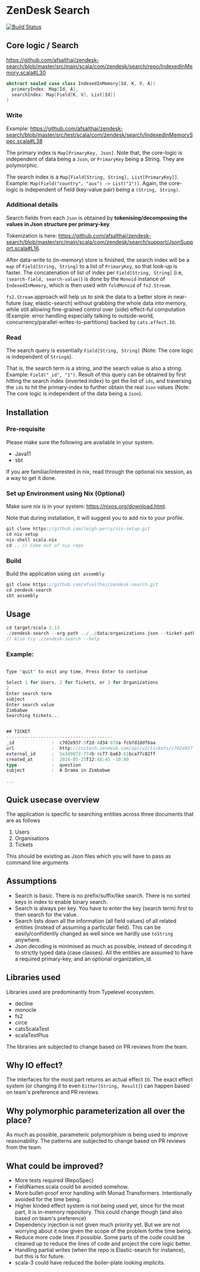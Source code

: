 # ZenDesk Search

[![Build Status](https://travis-ci.com/afsalthaj/zendesk-search.svg?branch=master)](https://travis-ci.com/afsalthaj/zendesk-search)

## Core logic / Search

https://github.com/afsalthaj/zendesk-search/blob/master/src/main/scala/com/zendesk/search/repo/IndexedInMemory.scala#L30

```scala
abstract sealed case class IndexedInMemory[Id, K, V, A](
  primaryIndex: Map[Id, A],
  searchIndex: Map[Field[K, V], List[Id]]
)

```

### Write

Example: https://github.com/afsalthaj/zendesk-search/blob/master/src/test/scala/com/zendesk/search/IndexedInMemorySpec.scala#L38

The primary index is `Map[PrimaryKey, Json]`. 
Note that, the core-logic is independent of data being a `Json`, or `PrimaryKey` being a String. They are polymorphic.

The search index is a `Map[Field[String, String], List[PrimaryKey]]`. Example: `Map(Field("country", "aus") -> List("1"))`.
Again, the core-logic is independent of field (key-value pair) being a `(String, String)`.

### Additional details
Search fields from each `Json` is obtained by 
**tokenising/decomposing the values in Json structure per primary-key** 

Tokenization is here: https://github.com/afsalthaj/zendesk-search/blob/master/src/main/scala/com/zendesk/search/support/JsonSupport.scala#L16.

After data-write to (in-memory) store is finished, 
the search index will be a `map` of `Field[String, String]` to a list of `PrimaryKey`, so that look-up is faster.
The concatenation of list of index per `Field[String, String]` (i.e, `(search-field, search-value)`) 
is done by the `Monoid` instance of `IndexedInMemory`, which is then used with `foldMonoid` of `fs2.Stream`.

`fs2.Stream` approach will help us to sink the data to a better store in near-future (say, elastic-search) without grabbing the whole
data into memory, while still allowing fine-grained control over (side) effect-ful computation 
(Example: error handling especially talking to outside-world, concurrency/parallel-writes-to-partitions) 
backed by `cats.effect.IO`.

### Read
The search query is essentially `Field[String, String]` (Note: The core logic is independent of `String`s).

That is, the search term is a string, and the search value is also a string. Example: `Field("_id", "1")`.
Result of this query can be obtained by first hitting the search index (inverted index) to get the list
of `ids`, and traversing the `ids` to hit the primary-index to further obtain the real `Json` values (Note: The core logic is independent of the data being a `Json`).


## Installation

### Pre-requisite

Please make sure the following are available in your system. 

* Java11
* sbt  

If you are familiar/interested in nix, read through the optional nix session,
as a way to get it done. 

### Set up Environment using Nix (Optional)

Make sure nix is in your system: https://nixos.org/download.html.

Note that during installation, it will suggest you to add nix to your profile.

```scala
git clone https://github.com/leigh-perry/nix-setup.git
cd nix-setup
nix-shell scala.nix
cd .. // Come out of nix repo
```

### Build

Build the application using `sbt assembly`

```scala
git clone https://github.com/afsalthaj/zendesk-search.git
cd zendesk-search
sbt assembly
```

## Usage

```scala
cd target/scala-2.13
./zendesk-search --org-path ../../data/organizations.json --ticket-path "../../data/tickets.json" --user-file "../../data/users.json"
// Also try ./zendesk-search --help
```

### Example:

```scala

Type 'quit' to exit any time, Press Enter to continue

Select 1 for Users, 2 for Tickets, or 3 for Organizations
2
Enter search term
subject
Enter search value
Zimbabwe
Searching tickets...


## TICKET
----------------------------------------
_id              :  c702e937-5f2d-4d34-878a-fcb7d1ddf6aa
url              :  http://initech.zendesk.com/api/v2/tickets/c702e937-5f2d-4d34-878a-fcb7d1ddf6aa.json
external_id      :  5e349072-774b-4c77-ba63-61bca77c82ff
created_at       :  2016-05-25T12:48:45 -10:00
type             :  question
subject          :  A Drama in Zimbabwe

...
```

## Quick usecase overview

The application is specific to searching entities across
three documents that are as follows

1) Users
2) Organisations
3) Tickets

This should be existing as Json files which you will have to pass as command line arguments
 
## Assumptions

* Search is basic. There is no prefix/suffix/like search. There is no sorted keys in index to enable binary search.
* Search is always per key. You have to enter the key (search term) first to then search for the value.
* Search lists down all the information (all field values) of all related entities (instead of assuming a particular field). This can be easily/confidently changed as well since we hardly use `toString` anywhere.
* Json decoding is minimised as much as possible, instead of decoding it to strictly typed data (case classes). All the entities
are assumed to have a required primary-key, and an optional organization_id.
 
## Libraries used

Libraries used are predominantly from Typelevel ecosystem. 

* decline     
* monocle     
* fs2         
* circe        
* catsScalaTest
* scalaTestPlus

The libraries are subjected to change based on PR reviews from the team.

## Why IO effect?

The interfaces for the most part returns an actual effect `IO`.
The exact effect system (or changing it to even `Either[String, Result]`) can happen based on team's preference and PR reviews.

## Why polymorphic parameterization all over the place?

As much as possible, parameteric polymorphism is being used to improve reasonability.
The patterns are subjected to change based on PR reviews from the team.

## What could be improved?

* More tests required (RepoSpec)
* FieldNames.scala could be avoided somehow.
* More bullet-proof error handling with Monad Transformers. Intentionally avoided for the time being.
* Higher kinded effect system is not being used yet, since for the most part, it is in-memory repository. This could change though (and also based on team's preference)
* Dependency injection is not given much priority yet. But we are not worrying about it now given the scope of the problem forthe time being.
* Reduce more code lines if possible. Some parts of the code could be cleaned up to reduce the lines of code and project the core logic better.
* Handling partial writes (when the repo is Elastic-search for instance), but this is for future.
* scala-3 could have reduced the boiler-plate looking implicits.
